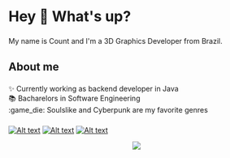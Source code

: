 <h1 align="left">Hey 👋 What's up?</h1>

###

<p align="left">My name is Count and I'm a 3D Graphics Developer from Brazil.</p>

###

<h2 align="left">About me</h2>

###

<p align="left">✨ Currently working as backend developer in Java<br>📚 Bacharelors in Software Engineering<br>:game_die: Soulslike and Cyberpunk are my favorite genres</p>

###

<div align="left">

[![Alt text](https://raw.githubusercontent.com/maurodesouza/profile-readme-generator/master/src/assets/icons/social/linkedin/default.svg)](https://www.linkedin.com/in/joaovmiguel/)
[![Alt text](https://raw.githubusercontent.com/maurodesouza/profile-readme-generator/master/src/assets/icons/social/twitter/default.svg)](https://www.linkedin.com/in/joaovmiguel/)
[![Alt text](https://raw.githubusercontent.com/maurodesouza/profile-readme-generator/master/src/assets/icons/social/youtube/default.svg)](https://www.linkedin.com/in/joaovmiguel/)

</div>

<div align="center">
      <img src="https://github.com/user-attachments/assets/41841de6-77d6-4378-a8ba-ba1c8bb5fb33" />
</div>


